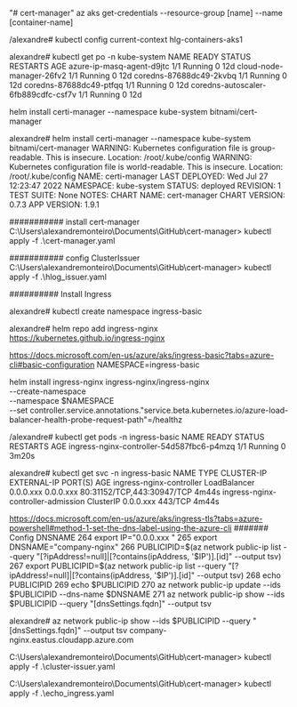 "# cert-manager" 
az aks get-credentials --resource-group [name] --name [container-name]

/alexandre# kubectl config current-context
hlg-containers-aks1

alexandre# kubectl get po -n kube-system
NAME                                  READY   STATUS    RESTARTS   AGE
azure-ip-masq-agent-d9jtc             1/1     Running   0          12d
cloud-node-manager-26fv2              1/1     Running   0          12d
coredns-87688dc49-2kvbq               1/1     Running   0          12d
coredns-87688dc49-ptfqq               1/1     Running   0          12d
coredns-autoscaler-6fb889cdfc-csf7v   1/1     Running   0          12d

helm install certi-manager --namespace kube-system bitnami/cert-manager

alexandre# helm install certi-manager --namespace kube-system bitnami/cert-manager
WARNING: Kubernetes configuration file is group-readable. This is insecure. Location: /root/.kube/config
WARNING: Kubernetes configuration file is world-readable. This is insecure. Location: /root/.kube/config
NAME: certi-manager
LAST DEPLOYED: Wed Jul 27 12:23:47 2022
NAMESPACE: kube-system
STATUS: deployed
REVISION: 1
TEST SUITE: None
NOTES:
CHART NAME: cert-manager
CHART VERSION: 0.7.3
APP VERSION: 1.9.1

########### install cert-manager
C:\Users\alexandremonteiro\Documents\GitHub\cert-manager> kubectl apply -f .\cert-manager.yaml

########### config ClusterIssuer
C:\Users\alexandremonteiro\Documents\GitHub\cert-manager> kubectl apply -f .\hlog_issuer.yaml

########## Install Ingress

alexandre# kubectl create namespace ingress-basic

alexandre# helm repo add ingress-nginx https://kubernetes.github.io/ingress-nginx

https://docs.microsoft.com/en-us/azure/aks/ingress-basic?tabs=azure-cli#basic-configuration
NAMESPACE=ingress-basic

helm install ingress-nginx ingress-nginx/ingress-nginx \
  --create-namespace \
  --namespace $NAMESPACE \
  --set controller.service.annotations."service\.beta\.kubernetes\.io/azure-load-balancer-health-probe-request-path"=/healthz
  
/alexandre# kubectl get pods -n ingress-basic
NAME                                        READY   STATUS    RESTARTS   AGE
ingress-nginx-controller-54d587fbc6-p4mzq   1/1     Running   0          3m20s

alexandre# kubectl get svc -n ingress-basic
NAME                                 TYPE           CLUSTER-IP    EXTERNAL-IP      PORT(S)                      AGE
ingress-nginx-controller             LoadBalancer   0.0.0.xxx    0.0.0.xxx   80:31152/TCP,443:30947/TCP   4m44s
ingress-nginx-controller-admission   ClusterIP      0.0.0.xxx     <none>           443/TCP                      4m44s

https://docs.microsoft.com/en-us/azure/aks/ingress-tls?tabs=azure-powershell#method-1-set-the-dns-label-using-the-azure-cli
####### Config DNSNAME
  264  export IP="0.0.0.xxx "
  265  export DNSNAME="company-nginx"
  266  PUBLICIPID=$(az network public-ip list --query "[?ipAddress!=null]|[?contains(ipAddress, '$IP')].[id]" --output tsv)
  267  export PUBLICIPID=$(az network public-ip list --query "[?ipAddress!=null]|[?contains(ipAddress, '$IP')].[id]" --output tsv)
  268  echo PUBLICIPID
  269  echo $PUBLICIPID
  270  az network public-ip update --ids $PUBLICIPID --dns-name $DNSNAME
  271  az network public-ip show --ids $PUBLICIPID --query "[dnsSettings.fqdn]" --output tsv
  
alexandre# az network public-ip show --ids $PUBLICIPID --query "[dnsSettings.fqdn]" --output tsv
company-nginx.eastus.cloudapp.azure.com

C:\Users\alexandremonteiro\Documents\GitHub\cert-manager> kubectl apply -f .\cluster-issuer.yaml

C:\Users\alexandremonteiro\Documents\GitHub\cert-manager> kubectl apply -f .\echo_ingress.yaml